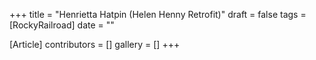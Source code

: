 +++
title = "Henrietta Hatpin (Helen Henny Retrofit)"
draft = false
tags = [RockyRailroad]
date = ""

[Article]
contributors = []
gallery = []
+++